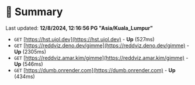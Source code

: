 # 📖 Summary
Last updated: **12/8/2024, 12:16:56 PG "Asia/Kuala_Lumpur"**

- `GET` [https://hst.ujol.dev](https://hst.ujol.dev) - **Up** (527ms)
- `GET` [https://reddviz.deno.dev/gimme](https://reddviz.deno.dev/gimme) - **Up** (2305ms)
- `GET` [https://reddviz.amar.kim/gimme](https://reddviz.amar.kim/gimme) - **Up** (546ms)
- `GET` [https://dumb.onrender.com](https://dumb.onrender.com) - **Up** (434ms)
